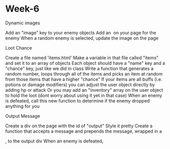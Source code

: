 # Week-6
Dynamic images

Add an "image" key to your enemy objects
Add an <img> on your page for the enemy
When a random enemy is selected, update the image on the page
 

Loot Chance

Create a file named 'items.html'
Make a variable in that file called "items" and set it to an array of objects
Each object should have a "name" key and a "chance" key, just like we did in class
Write a function that generates a random number, loops through all of the items and picks an item at random from those items that have a higher "chance"
If your items are all buffs (i.e. potions or damage modifiers) you can adjust the user object directly by adding hp or attack
Or you may add an "inventory" array on the user object to hold the loot (dont worry about using it yet in that case)
When an enemy is defeated, call this new function to determine if  the enemy dropped anything for you
 

Output Message

Create a div on the page with the id of "output"
Style it pretty
Create a function that accepts a message and prepends the message, wrapped in a <p>, to the output div 
When an enemy is defeated, 
